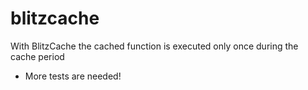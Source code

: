 # blitzcache
With BlitzCache the cached function is executed only once during the cache period

- More tests are needed!